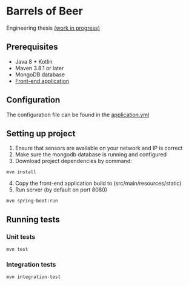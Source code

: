 # Barrels of Beer
Engineering thesis [(work in progress)](https://github.com/mateuszjanczak/barrels-of-beer-kotlin/projects/1)

## Prerequisites

* Java 8 + Kotlin
* Maven 3.8.1 or later
* MongoDB database
* [Front-end application](https://github.com/mateuszjanczak/barrels-of-beer-react-ts)

## Configuration

The configuration file can be found in the [application.yml](src/main/resources/application.yml)

## Setting up project

1. Ensure that sensors are available on your network and IP is correct
2. Make sure the mongodb database is running and configured
3. Download project dependencies by command:
```
mvn install
```
4. Copy the front-end application build to (src/main/resources/static)
5. Run server (by default on port 8080)
```
mvn spring-boot:run
```

## Running tests

### Unit tests
```
mvn test
```

### Integration tests
```
mvn integration-test
```
